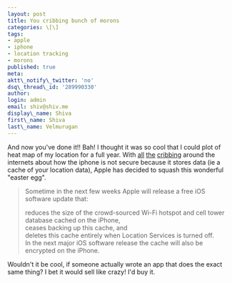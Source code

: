 ```yaml
---
layout: post
title: You cribbing bunch of morons
categories: \[\]
tags:
- apple
- iphone
- location tracking
- morons
published: true
meta:
aktt\_notify\_twitter: 'no'
dsq\_thread\_id: '289990330'
author:
login: admin
email: shiv@shiv.me
display\_name: Shiva
first\_name: Shiva
last\_name: Velmurugan
---
```


And now you've done it!! Bah! I thought it was so cool that I could plot of heat map of my location for a full year. With [all][0] [the][1] [cribbing][2] around the internets about how the iphone is not secure because it stores data (ie a cache of your location data), Apple has decided to squash this wonderful "easter egg". 
> 
> Sometime in the next few weeks Apple will release a free iOS software update that:
> 
> reduces the size of the crowd-sourced Wi-Fi hotspot and cell tower database cached on the iPhone,  
> ceases backing up this cache, and  
> deletes this cache entirely when Location Services is turned off.  
> In the next major iOS software release the cache will also be encrypted on the iPhone.
> 

Wouldn't it be cool, if someone actually wrote an app that does the exact same thing? I bet it would sell like crazy! I'd buy it.



[0]: http://www.wired.com/gadgetlab/2011/04/iphone-customers-lawsuit-data/
[1]: http://gigaom.com/2011/04/21/researcher-iphone-location-data-already-used-by-cops/
[2]: http://www.wired.com/gadgetlab/2011/04/iphone-location/